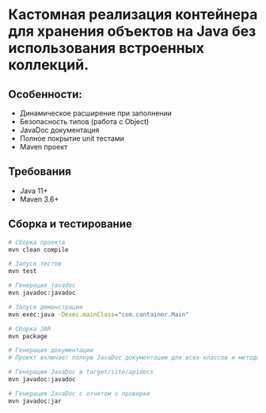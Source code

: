 # Кастомная реализация контейнера для хранения объектов на Java без использования встроенных коллекций.

## Особенности:

- Динамическое расширение при заполнении
- Безопасность типов (работа с Object)
- JavaDoc документация
- Полное покрытие unit тестами
- Maven проект

## Требования

- Java 11+
- Maven 3.6+

## Сборка и тестирование

```bash
# Сборка проекта
mvn clean compile

# Запуск тестов
mvn test

# Генерация javadoc
mvn javadoc:javadoc

# Запуск демонстрации
mvn exec:java -Dexec.mainClass="com.container.Main"

# Сборка JAR
mvn package

# Генерация документации
# Проект включает полную JavaDoc документацию для всех классов и методов. Для генерации документации выполните:

# Генерация JavaDoc в target/site/apidocs
mvn javadoc:javadoc

# Генерация JavaDoc с отчетом о проверке
mvn javadoc:jar